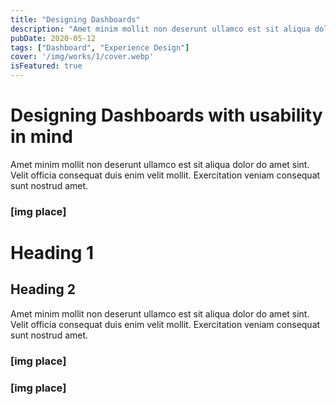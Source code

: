 ```yaml
---
title: "Designing Dashboards"
description: "Amet minim mollit non deserunt ullamco est sit aliqua dolor do amet sint. Velit officia consequat duis enim velit mollit. Exercitation veniam consequat sunt nostrud amet."
pubDate: 2020-05-12
tags: ["Dashboard", "Experience Design"]
cover: '/img/works/1/cover.webp'
isFeatured: true
---
```


# Designing Dashboards with usability in mind

Amet minim mollit non deserunt ullamco est sit aliqua dolor do amet sint. Velit officia consequat duis enim velit mollit. Exercitation veniam consequat sunt nostrud amet.

### [img place]

# Heading 1
## Heading 2

Amet minim mollit non deserunt ullamco est sit aliqua dolor do amet sint. Velit officia consequat duis enim velit mollit. Exercitation veniam consequat sunt nostrud amet.

### [img place]
### [img place]